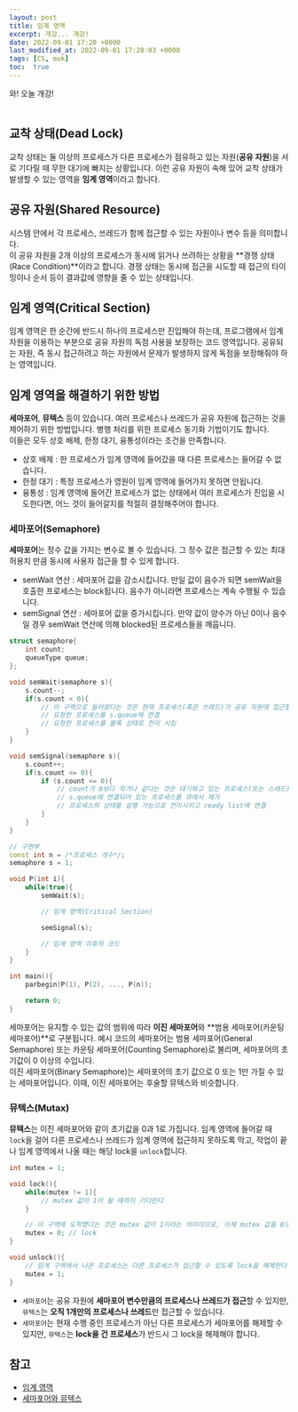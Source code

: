 ```yaml
---
layout: post
title: 임계 영역
excerpt: 개강... 개강!
date: 2022-09-01 17:20 +0000
last_modified_at: 2022-09-01 17:20:03 +0000
tags: [CS, muk]
toc:  true
---
```


와! 오늘 개강!<br><br>

## 교착 상태(Dead Lock)

교착 상태는 둘 이상의 프로세스가 다른 프로세스가 점유하고 있는 자원(**공유 자원**)을 서로 기다릴 때 무한 대기에 빠지는 상황입니다. 이런 공유 자원이 속해 있어 교착 상태가 발생할 수 있는 영역을 **임계 영역**이라고 합니다.

## 공유 자원(Shared Resource)

시스템 안에서 각 프로세스, 쓰레드가 함께 접근할 수 있는 자원이나 변수 등을 의미합니다.<br>
이 공유 자원을 2개 이상의 프로세스가 동시에 읽거나 쓰려하는 상황을 **경쟁 상태(Race Condition)**이라고 합니다. 경쟁 상태는 동시에 접근을 시도할 때 접근의 타이밍이나 순서 등이 결과값에 영향을 줄 수 있는 상태입니다.

## 임계 영역(Critical Section)

임계 영역은 한 순간에 반드시 하나의 프로세스만 진입해야 하는데, 프로그램에서 임계 자원을 이용하는 부분으로 공유 자원의 독점 사용을 보장하는 코드 영역입니다. 공유되는 자원, 즉 동시 접근하려고 하는 자원에서 문제가 발생하지 않게 독점을 보장해줘야 하는 영역입니다.

## 임계 영역을 해결하기 위한 방법

**세마포어**, **뮤텍스** 등이 있습니다. 여러 프로세스나 쓰레드가 공유 자원에 접근하는 것을 제어하기 위한 방법입니다. 병행 처리를 위한 프로세스 동기화 기법이기도 합니다.<br>
이들은 모두 상호 배제, 한정 대기, 융통성이라는 조건을 만족합니다.

- 상호 배제 : 한 프로세스가 임계 영역에 들어갔을 때 다른 프로세스는 들어갈 수 없습니다.
- 한정 대기 : 특정 프로세스가 영원이 임계 영역에 들어가지 못하면 안됩니다.
- 융통성 : 임계 영역에 들어간 프로세스가 없는 상태에서 여러 프로세스가 진입을 시도한다면, 어느 것이 들어갈지를 적절히 결정해주어야 합니다.

### 세마포어(Semaphore)

**세마포어**는 정수 값을 가지는 변수로 볼 수 있습니다. 그 정수 값은 접근할 수 있는 최대 허용치 만큼 동시에 사용자 접근을 할 수 있게 합니다.

- semWait 연산 : 세마포어 값을 감소시킵니다. 만일 값이 음수가 되면 semWait을 호출한 프로세스는 block됩니다. 음수가 아니라면 프로세스는 계속 수행될 수 있습니다.
- semSignal 연산 : 세마포어 값을 증가시킵니다. 만약 값이 양수가 아닌 0이나 음수일 경우 semWait 연산에 의해 blocked된 프로세스들을 깨웁니다.

```cpp
struct semaphore{
    int count;
    queueType queue;
};

void semWait(semaphore s){
    s.count--;
    if(s.count < 0){
        // 이 구역으로 들어왔다는 것은 현재 프로세스(혹은 쓰레드)가 공유 자원에 접근할 수 없다는 것을 의미
    	// 요청한 프로세스를 s.queue에 연결
        // 요청한 프로세스를 블록 상태로 전이 시킴
    }
}

void semSignal(semaphore s){
    s.count++;
    if(s.count <= 0){
        if (s.count <= 0){
            // count가 0보다 작거나 같다는 것은 대기하고 있는 프로세스(또는 스레드)가 존재한다는 것을 의미
            // s.queue에 연결되어 있는 프로세스를 큐에서 제거
            // 프로세스의 상태를 실행 가능으로 전이시키고 ready list에 연결
        }
    }
}

// 구현부
const int n = /*프로세스 개수*/;
semaphore s = 1;

void P(int i){
    while(true){
        semWait(s);

        // 임계 영역(Critical Section)

        semSignal(s);

        // 임계 영역 이후의 코드
    }
}

int main(){
    parbegin(P(1), P(2), ..., P(n));

    return 0;
}

```

세마포어는 유지할 수 있는 값의 범위에 따라 **이진 세마포어**와 **범용 세마포어(카운팅 세마포어)**로 구분됩니다. 예시 코드의 세마포어는 범용 세마포어(General Semaphore) 또는 카운팅 세마포어(Counting Semaphore)로 불리며, 세마포어의 초기값이 0 이상의 수입니다.<br>
이진 세마포어(Binary Semaphore)는 세마포어의 초기 값으로 0 또는 1만 가질 수 있는 세마포어입니다. 이때, 이진 세마포어는 후술할 뮤텍스와 비슷합니다.

### 뮤텍스(Mutax)

**뮤텍스**는 이진 세마포어와 같이 초기값을 0과 1로 가집니다. 임계 영역에 들어갈 때 ``lock``을 걸어 다른 프로세스나 쓰레드가 임계 영역에 접근하지 못하도록 막고, 작업이 끝나 임계 영역에서 나올 때는 해당 lock을 ``unlock``합니다.

```cpp
int mutex = 1;

void lock(){
    while(mutex != 1){
        // mutex 값이 1이 될 때까지 기다린다
    }

    // 이 구역에 도착했다는 것은 mutex 값이 1이라는 의미이므로, 이제 mutex 값을 0으로 만들어 다른 프로세스나 쓰레드가 접근하지 못하도록 막아야 함
    mutex = 0; // lock
}

void unlock(){
    // 임계 구역에서 나온 프로세스는 다른 프로세스가 접근할 수 있도록 lock을 해제한다
    mutex = 1;
}

```

- ``세마포어``는 공유 자원에 **세마포어 변수만큼의 프로세스나 쓰레드가 접근**할 수 있지만, ``뮤텍스``는 **오직 1개만의 프로세스나 쓰레드**만 접근할 수 있습니다.<br>
- ``세마포어``는 현재 수행 중인 프로세스가 아닌 다른 프로세스가 세마포어를 해제할 수 있지만, ``뮤텍스``는 **lock을 건 프로세스**가 반드시 그 lock을 해제해야 합니다.

## 참고

- [임계 영역](https://velog.io/@lovi0714/%EC%9E%84%EA%B3%84-%EC%98%81%EC%97%AD-Critical-Section)
- [세마포어와 뮤텍스](https://velog.io/@conatuseus/OS-%EC%84%B8%EB%A7%88%ED%8F%AC%EC%96%B4%EC%99%80-%EB%AE%A4%ED%85%8D%EC%8A%A4)

